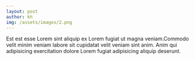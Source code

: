 ```yaml
---
layout: post
author: kh
img: /assets/images/2.png
---
```

Est est esse Lorem sint aliquip ex Lorem fugiat ut magna veniam.Commodo velit minim veniam labore sit cupidatat velit veniam sint anim.
Anim qui adipisicing exercitation dolore Lorem fugiat adipisicing aliquip deserunt.